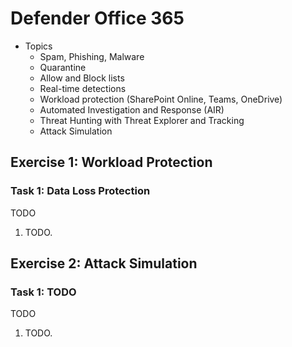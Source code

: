 # Defender Office 365

- Topics
  - Spam, Phishing, Malware
  - Quarantine
  - Allow and Block lists
  - Real-time detections
  - Workload protection (SharePoint Online, Teams, OneDrive)
  - Automated Investigation and Response (AIR)
  - Threat Hunting with Threat Explorer and Tracking
  - Attack Simulation

## Exercise 1: Workload Protection

### Task 1: Data Loss Protection

TODO

1. TODO.

## Exercise 2: Attack Simulation

### Task 1: TODO

TODO

1. TODO.
